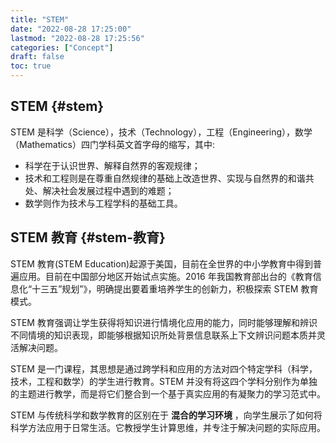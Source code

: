 ```yaml
---
title: "STEM"
date: "2022-08-28 17:25:00"
lastmod: "2022-08-28 17:25:56"
categories: ["Concept"]
draft: false
toc: true
---
```


## STEM {#stem}

STEM 是科学（Science），技术（Technology），工程（Engineering），数学（Mathematics）四门学科英文首字母的缩写，其中:

-   科学在于认识世界、解释自然界的客观规律；
-   技术和工程则是在尊重自然规律的基础上改造世界、实现与自然界的和谐共处、解决社会发展过程中遇到的难题；
-   数学则作为技术与工程学科的基础工具。


## STEM 教育 {#stem-教育}

STEM 教育(STEM Education)起源于美国，目前在全世界的中小学教育中得到普遍应用。目前在中国部分地区开始试点实施。2016 年我国教育部出台的《教育信息化“十三五”规划”》，明确提出要着重培养学生的创新力，积极探索 STEM 教育模式。

STEM 教育强调让学生获得将知识进行情境化应用的能力，同时能够理解和辨识不同情境的知识表现，即能够根据知识所处背景信息联系上下文辨识问题本质并灵活解决问题。

STEM 是一门课程，其思想是通过跨学科和应用的方法对四个特定学科（科学，技术，工程和数学）的学生进行教育。STEM 并没有将这四个学科分别作为单独的主题进行教学，而是将它们整合到一个基于真实应用的有凝聚力的学习范式中。

STEM 与传统科学和数学教育的区别在于 **混合的学习环境** ，向学生展示了如何将科学方法应用于日常生活。它教授学生计算思维，并专注于解决问题的实际应用。